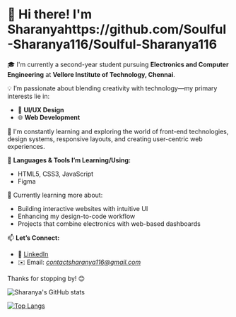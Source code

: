 # 👋 Hi there! I'm Sharanyahttps://github.com/Soulful-Sharanya116/Soulful-Sharanya116

🎓 I'm currently a second-year student pursuing **Electronics and Computer Engineering** at **Vellore Institute of Technology, Chennai**.

💡 I’m passionate about blending creativity with technology—my primary interests lie in:
- 🎨 **UI/UX Design**  
- 🌐 **Web Development**

🚀 I'm constantly learning and exploring the world of front-end technologies, design systems, responsive layouts, and creating user-centric web experiences.

🔧 **Languages & Tools I’m Learning/Using:**
- HTML5, CSS3, JavaScript
- Figma

💭 Currently learning more about:
- Building interactive websites with intuitive UI
- Enhancing my design-to-code workflow
- Projects that combine electronics with web-based dashboards

📫 **Let’s Connect:**
- 💼 [LinkedIn](www.linkedin.com/in/sharanya-sasmal)
- ✉️ Email: *contactsharanya116@gmail.com*

Thanks for stopping by! 😊 

![Sharanya's GitHub stats](https://github-readme-stats.vercel.app/api?username=Soulful-Sharanya116&show_icons=true&theme=github_dark)

[![Top Langs](https://github-readme-stats.vercel.app/api/top-langs/?username=Soulful-Sharanya116&layout=donut)](https://github.com/Soulful-Sharanya116/github-readme-stats)
